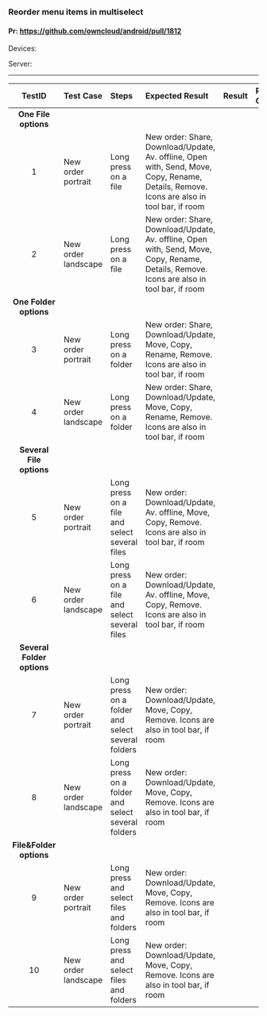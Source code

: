 ###  Reorder menu items in multiselect 

#### Pr: https://github.com/owncloud/android/pull/1812 

Devices:

Server: 

---

 
| TestID | Test Case | Steps | Expected Result | Result | Related Comment |
| :----: | :-------- | :---- | :-------------- | :----: | :-------------- |
|**One File options**||||||
| 1 | New order portrait|  Long press on a file | New order: Share, Download/Update, Av. offline, Open with, Send, Move, Copy, Rename, Details, Remove. Icons are also in tool bar, if room |  |  |
| 2 | New order landscape|  Long press on a file | New order: Share, Download/Update, Av. offline, Open with, Send, Move, Copy, Rename, Details, Remove. Icons are also in tool bar, if room |  |  |
|**One Folder options**||||||
| 3 | New order portrait|  Long press on a folder | New order: Share, Download/Update, Move, Copy, Rename, Remove. Icons are also in tool bar, if room |  |  |
| 4 | New order landscape|  Long press on a folder | New order: Share, Download/Update, Move, Copy, Rename, Remove. Icons are also in tool bar, if room |  |  |
|**Several File options**||||||
| 5 | New order portrait|  Long press on a file and select several files | New order: Download/Update, Av. offline, Move, Copy, Remove. Icons are also in tool bar, if room |  |  |
| 6 | New order landscape|  Long press on a file and select several files | New order: Download/Update, Av. offline, Move, Copy, Remove. Icons are also in tool bar, if room |  |  |
|**Several Folder options**||||||
| 7 | New order portrait|  Long press on a folder and select several folders | New order: Download/Update, Move, Copy, Remove. Icons are also in tool bar, if room |  |  |
| 8 | New order landscape|  Long press on a folder and select several folders| New order: Download/Update, Move, Copy, Remove. Icons are also in tool bar, if room |  |  |
|**File&Folder options**||||||
| 9 | New order portrait|  Long press and select files and folders | New order: Download/Update, Move, Copy, Remove. Icons are also in tool bar, if room |  |  |
| 10 | New order landscape|  Long press and select files and folders | New order: Download/Update, Move, Copy, Remove. Icons are also in tool bar, if room |  |  |